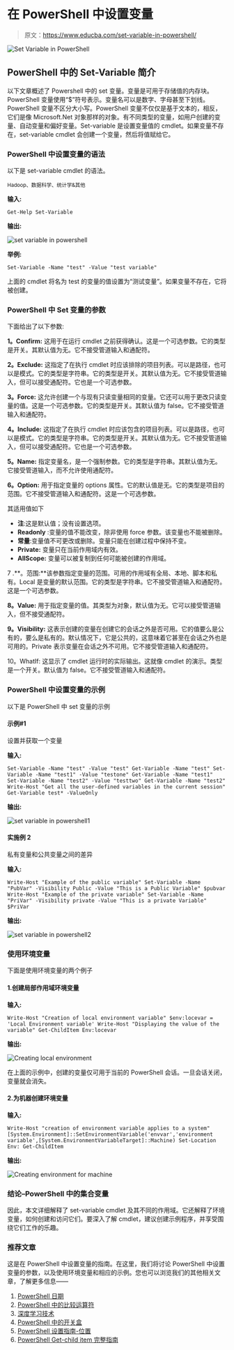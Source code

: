 # 在 PowerShell 中设置变量

> 原文：<https://www.educba.com/set-variable-in-powershell/>

![Set Variable in PowerShell](img/80ba7794264c94597384bf7f73210833.png)



## PowerShell 中的 Set-Variable 简介

以下文章概述了 Powershell 中的 set 变量。变量是可用于存储值的内存块。PowerShell 变量使用“$”符号表示。变量名可以是数字、字母甚至下划线。PowerShell 变量不区分大小写。PowerShell 变量不仅仅是基于文本的，相反，它们是像 Microsoft.Net 对象那样的对象。有不同类型的变量，如用户创建的变量、自动变量和偏好变量。Set-variable 是设置变量值的 cmdlet。如果变量不存在，set-variable cmdlet 会创建一个变量，然后将值赋给它。

### PowerShell 中设置变量的语法

以下是 set-variable cmdlet 的语法。

<small>Hadoop、数据科学、统计学&其他</small>

**输入:**

`Get-Help Set-Variable`

**输出:**

![set variable in powershell](img/3cfb6a8930235fa47d0b03fe685a1506.png)



**举例:**

`Set-Variable -Name "test" -Value "test variable"`

上面的 cmdlet 将名为 test 的变量的值设置为“测试变量”。如果变量不存在，它将被创建。

### PowerShell 中 Set 变量的参数

下面给出了以下参数:

**1。Confirm:** 这用于在运行 cmdlet 之前获得确认。这是一个可选参数。它的类型是开关。其默认值为无。它不接受管道输入和通配符。

**2。Exclude:** 这指定了在执行 cmdlet 时应该排除的项目列表。可以是路径，也可以是模式。它的类型是字符串。它的类型是开关。其默认值为无。它不接受管道输入，但可以接受通配符。它也是一个可选参数。

**3。Force:** 这允许创建一个与现有只读变量相同的变量。它还可以用于更改只读变量的值。这是一个可选参数。它的类型是开关。其默认值为 false。它不接受管道输入和通配符。

**4。Include:** 这指定了在执行 cmdlet 时应该包含的项目列表。可以是路径，也可以是模式。它的类型是字符串。它的类型是开关。其默认值为无。它不接受管道输入，但可以接受通配符。它也是一个可选参数。

**5。Name:** 指定变量名，是一个强制参数。它的类型是字符串。其默认值为无。它接受管道输入，而不允许使用通配符。

**6。Option:** 用于指定变量的 options 属性。它的默认值是无。它的类型是项目的范围。它不接受管道输入和通配符。这是一个可选参数。

其适用值如下

*   **注**:这是默认值；没有设置选项。
*   **Readonly** :变量的值不能改变，除非使用 force 参数。该变量也不能被删除。
*   **常量**:变量值不可更改或删除。变量只能在创建过程中保持不变。
*   **Private:** 变量只在当前作用域内有效。
*   **AllScope:** 变量可以被复制到任何可能被创建的作用域。

7 .**。范围:**该参数指定变量的范围。可用的作用域有全局、本地、脚本和私有。Local 是变量的默认范围。它的类型是字符串。它不接受管道输入和通配符。这是一个可选参数。

**8。Value:** 用于指定变量的值。其类型为对象，默认值为无。它可以接受管道输入，但不接受通配符。

**9。Visibility:** 这表示创建的变量在创建它的会话之外是否可用。它的值要么是公有的，要么是私有的。默认情况下，它是公共的，这意味着它甚至在会话之外也是可用的。Private 表示变量在会话之外不可用。它不接受管道输入和通配符。

10。WhatIf: 这显示了 cmdlet 运行时的实际输出。这就像 cmdlet 的演示。类型是一个开关。默认值为 false。它不接受管道输入和通配符。

### PowerShell 中设置变量的示例

以下是 PowerShell 中 set 变量的示例

#### 示例#1

设置并获取一个变量

**输入:**

`Set-Variable -Name "test" -Value "test"
Get-Variable -Name "test"
Set-Variable -Name "test1" -Value "testone"
Get-Variable -Name "test1"
Set-Variable -Name "test2" -Value "testtwo"
Get-Variable -Name "test2"
Write-Host "Get all the user-defined variables in the current session"
Get-Variable test* -ValueOnly`

**输出:**

![set variable in powershell1](img/cd36ad2bbf179d51582b84b68a0af32f.png)



#### 实施例 2

私有变量和公共变量之间的差异

**输入:**

`Write-Host "Example of the public variable"
Set-Variable -Name "PubVar" -Visibility Public -Value "This is a Public Variable"
$pubvar
Write-Host "Example of the private variable"
Set-Variable -Name "PriVar" -Visibility private -Value "This is a private Variable"
$PriVar`

**输出:**

![set variable in powershell2](img/c2f489d5cef066db31439305fbb8a5d3.png)



### 使用环境变量

下面是使用环境变量的两个例子

#### 1.创建局部作用域环境变量

**输入:**

`Write-Host "Creation of local environment variable"
$env:locevar = 'Local Environment variable'
Write-Host "Displaying the value of the variable"
Get-ChildItem Env:locevar`

**输出:**

![Creating local environment](img/ffbdd8750965ef8d65d90c29add53073.png)



在上面的示例中，创建的变量仅可用于当前的 PowerShell 会话。一旦会话关闭，变量就会消失。

#### 2.为机器创建环境变量

**输入:**

`Write-Host "creation of environment variable applies to a system"
[System.Environment]::SetEnvironmentVariable('envvar','environment variable',[System.EnvironmentVariableTarget]::Machine)
Set-Location Env:
Get-ChildItem`

**输出:**

![Creating environment for machine](img/1172754df5495e9744789d600b3ead61.png)



### 结论–PowerShell 中的集合变量

因此，本文详细解释了 set-variable cmdlet 及其不同的作用域。它还解释了环境变量，如何创建和访问它们。要深入了解 cmdlet，建议创建示例程序，并享受围绕它们工作的乐趣。

### 推荐文章

这是在 PowerShell 中设置变量的指南。在这里，我们将讨论 PowerShell 中设置变量的参数，以及使用环境变量和相应的示例。您也可以浏览我们的其他相关文章，了解更多信息——

1.  [PowerShell 日期](https://www.educba.com/powershell-date/)
2.  [PowerShell 中的比较运算符](https://www.educba.com/comparison-operators-in-powershell/)
3.  [深度学习技术](https://www.educba.com/deep-learning-technique/)
4.  [PowerShell 中的开关盒](https://www.educba.com/switch-case-in-powershell/)
5.  [PowerShell 设置指南-位置](https://www.educba.com/powershell-set-location/)
6.  [PowerShell Get-child item 完整指南](https://www.educba.com/powershell-get-childitem/)





